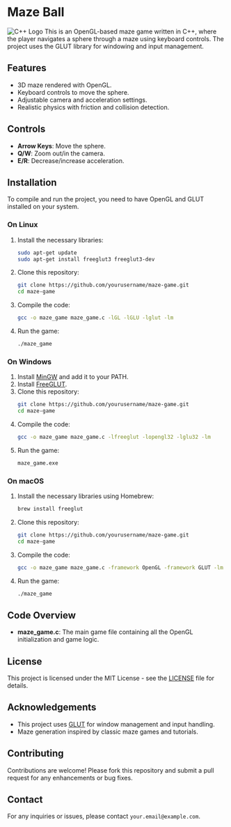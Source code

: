 # Maze Ball

![C++ Logo](https://upload.wikimedia.org/wikipedia/commons/1/18/ISO_C%2B%2B_Logo.svg)
This is an OpenGL-based maze game written in C++, where the player navigates a sphere through a maze using keyboard controls. The project uses the GLUT library for windowing and input management.

## Features

- 3D maze rendered with OpenGL.
- Keyboard controls to move the sphere.
- Adjustable camera and acceleration settings.
- Realistic physics with friction and collision detection.

## Controls

- **Arrow Keys**: Move the sphere.
- **Q/W**: Zoom out/in the camera.
- **E/R**: Decrease/increase acceleration.

## Installation

To compile and run the project, you need to have OpenGL and GLUT installed on your system.

### On Linux

1. Install the necessary libraries:
    ```sh
    sudo apt-get update
    sudo apt-get install freeglut3 freeglut3-dev
    ```

2. Clone this repository:
    ```sh
    git clone https://github.com/yourusername/maze-game.git
    cd maze-game
    ```

3. Compile the code:
    ```sh
    gcc -o maze_game maze_game.c -lGL -lGLU -lglut -lm
    ```

4. Run the game:
    ```sh
    ./maze_game
    ```

### On Windows

1. Install [MinGW](http://www.mingw.org/) and add it to your PATH.
2. Install [FreeGLUT](http://freeglut.sourceforge.net/).
3. Clone this repository:
    ```sh
    git clone https://github.com/yourusername/maze-game.git
    cd maze-game
    ```
4. Compile the code:
    ```sh
    gcc -o maze_game maze_game.c -lfreeglut -lopengl32 -lglu32 -lm
    ```
5. Run the game:
    ```sh
    maze_game.exe
    ```

### On macOS

1. Install the necessary libraries using Homebrew:
    ```sh
    brew install freeglut
    ```

2. Clone this repository:
    ```sh
    git clone https://github.com/yourusername/maze-game.git
    cd maze-game
    ```

3. Compile the code:
    ```sh
    gcc -o maze_game maze_game.c -framework OpenGL -framework GLUT -lm
    ```

4. Run the game:
    ```sh
    ./maze_game
    ```

## Code Overview

- **maze_game.c**: The main game file containing all the OpenGL initialization and game logic.

## License

This project is licensed under the MIT License - see the [LICENSE](LICENSE) file for details.

## Acknowledgements

- This project uses [GLUT](https://www.opengl.org/resources/libraries/glut/) for window management and input handling.
- Maze generation inspired by classic maze games and tutorials.

## Contributing

Contributions are welcome! Please fork this repository and submit a pull request for any enhancements or bug fixes.

## Contact

For any inquiries or issues, please contact `your.email@example.com`.
